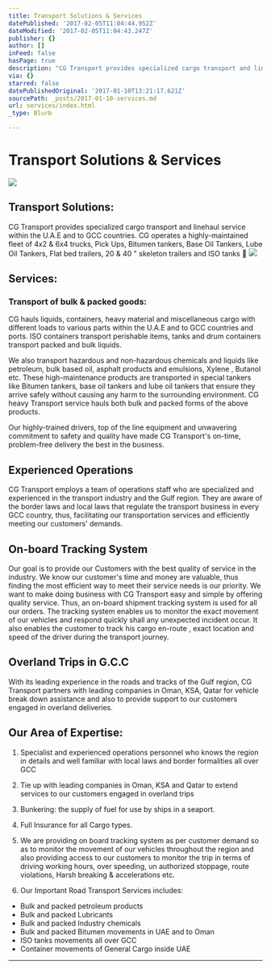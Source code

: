 ```yaml
---
title: Transport Solutions & Services
datePublished: '2017-02-05T11:04:44.952Z'
dateModified: '2017-02-05T11:04:43.247Z'
publisher: {}
author: []
inFeed: false
hasPage: true
description: "CG Transport provides specialized cargo transport and linehaul service within the U.A.E and to GCC countries. CG operates a highly-maintained fleet of 4x2 & 6x4 trucks, Pick Ups, Bitumen tankers, Base Oil Tankers, Lube Oil Tankers, Flat bed trailers, 20 & 40 “ skeleton trailers and ISO tanks \x1A"
via: {}
starred: false
datePublishedOriginal: '2017-01-10T13:21:17.621Z'
sourcePath: _posts/2017-01-10-services.md
url: services/index.html
_type: Blurb

---
```

# Transport Solutions & Services
![](https://the-grid-user-content.s3-us-west-2.amazonaws.com/d3a13821-4082-4c72-bcd3-3c5bec6802da.jpg)

## Transport Solutions:

CG Transport provides specialized cargo transport and linehaul service within the U.A.E and to GCC countries. CG operates a highly-maintained fleet of 4x2 & 6x4 trucks, Pick Ups, Bitumen tankers, Base Oil Tankers, Lube Oil Tankers, Flat bed trailers, 20 & 40 " skeleton trailers and ISO tanks 
![](https://the-grid-user-content.s3-us-west-2.amazonaws.com/f299bfe8-3924-47fe-91fe-7eabd48c9953.jpg)

## Services:

### Transport of bulk & packed goods:

CG hauls liquids, containers, heavy material and miscellaneous cargo with different loads to various parts within the U.A.E and to GCC countries and ports. ISO containers transport perishable items, tanks and drum containers transport packed and bulk liquids.

We also transport hazardous and non-hazardous chemicals and liquids like petroleum, bulk based oil, asphalt products and emulsions, Xylene , Butanol etc. These high-maintenance products are transported in special tankers like Bitumen tankers, base oil tankers and lube oil tankers that ensure they arrive safely without causing any harm to the surrounding environment. CG heavy Transport service hauls both bulk and packed forms of the above products.

Our highly-trained drivers, top of the line equipment and unwavering commitment to safety and quality have made CG Transport's on-time, problem-free delivery the best in the business.

## Experienced Operations

CG Transport employs a team of operations staff who are specialized and experienced in the transport industry and the Gulf region. They are aware of the border laws and local laws that regulate the transport business in every GCC country, thus, facilitating our transportation services and efficiently meeting our customers' demands.

## On-board Tracking System

Our goal is to provide our Customers with the best quality of service in the industry. We know our customer's time and money are valuable, thus finding the most efficient way to meet their service needs is our priority. We want to make doing business with CG Transport easy and simple by offering quality service. Thus, an on-board shipment tracking system is used for all our orders. The tracking system enables us to monitor the exact movement of our vehicles and respond quickly shall any unexpected incident occur. It also enables the customer to track his cargo en-route , exact location and speed of the driver during the transport journey.

## Overland Trips in G.C.C

With its leading experience in the roads and tracks of the Gulf region, CG Transport partners with leading companies in Oman, KSA, Qatar for vehicle break down assistance and also to provide support to our customers engaged in overland deliveries.

## Our Area of Expertise:

1. Specialist and experienced operations personnel who knows the region in details and well familiar with local laws and border formalities all over GCC

1. Tie up with leading companies in Oman, KSA and Qatar to extend services to our customers engaged in overland trips

1. Bunkering: the supply of fuel for use by ships in a seaport.

1. Full Insurance for all Cargo types.
2. We are providing on board tracking system as per customer demand so as to monitor the movement of our vehicles throughout the region and also providing access to our customers to monitor the trip in terms of driving working hours, over speeding, un authorized stoppage, route violations, Harsh breaking & accelerations etc.
3. Our Important Road Transport Services includes:

* Bulk and packed petroleum products
* Bulk and packed Lubricants
* Bulk and packed Industry chemicals
* Bulk and packed Bitumen movements in UAE and to Oman
* ISO tanks movements all over GCC
* Container movements of General Cargo inside UAE

---